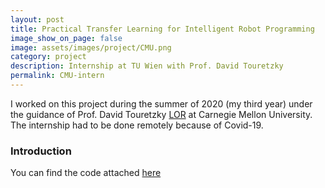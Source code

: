 ```yaml
---
layout: post
title: Practical Transfer Learning for Intelligent Robot Programming
image_show_on_page: false
image: assets/images/project/CMU.png
category: project
description: Internship at TU Wien with Prof. David Touretzky
permalink: CMU-intern
---
```

I worked on this project during the summer of 2020 (my third year) under the guidance of Prof. David Touretzky [LOR](../assets/files/CMU-letter.pdf) at Carnegie Mellon University. The internship had to be done remotely because of Covid-19.
<h3>Introduction </h3>




You can find the code attached [here](../assets/files/final_CMU.py)
